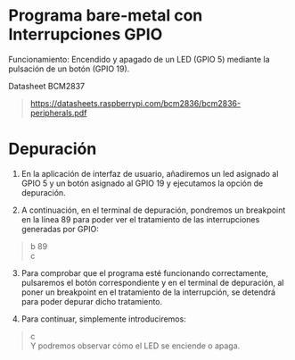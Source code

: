 # Programa bare-metal con Interrupciones GPIO
Funcionamiento: Encendido y apagado de un LED (GPIO 5) mediante la pulsación de un botón (GPIO 19).

Datasheet BCM2837
>https://datasheets.raspberrypi.com/bcm2836/bcm2836-peripherals.pdf

# Depuración
1) En la aplicación de interfaz de usuario, añadiremos un led asignado al GPIO 5 y un botón asignado al GPIO 19 y ejecutamos la opción de depuración.

2) A continuación, en el terminal de depuración, pondremos un breakpoint en la línea 89 para poder ver el tratamiento de las interrupciones generadas por GPIO:
> b 89  
> c  

3) Para comprobar que el programa esté funcionando correctamente, pulsaremos el botón correspondiente y en el terminal de depuración, al poner un breakpoint en el tratamiento de la interrupción, se detendrá para poder depurar dicho tratamiento.

4) Para continuar, simplemente introduciremos:
> c  
Y podremos observar cómo el LED se enciende o apaga.

